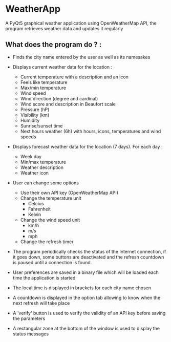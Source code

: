 # WeatherApp
A PyQt5 graphical weather application using OpenWeatherMap API, the program retrieves weather data and updates it regularly

## What does the program do ? :
- Finds the city name entered by the user as well as its namesakes

- Displays current weather data for the location :
  - Current temperature with a description and an icon
  - Feels like temperature
  - Max/min temperature
  - Wind speed
  - Wind direction (degree and cardinal)
  - Wind score and description in Beaufort scale
  - Pressure (hP)
  - Visibility (km)
  - Humidity
  - Sunrise/sunset time
  - Next hours weather (6h) with hours, icons, temperatures and wind speeds
  
- Displays forecast weather data for the location (7 days). For each day :
  - Week day
  - Min/max temperature
  - Weather description
  - Weather icon
  
- User can change some options
  - Use their own API key (OpenWeatherMap API)
  - Change the temperature unit
    - Celcius
    - Fahrenheit
    - Kelvin
  - Change the wind speed unit
    - km/h
    - m/s
    - mph
  - Change the refresh timer

- The program periodically checks the status of the Internet connection, if it goes down, some buttons are deactivated and the refresh countdown is paused until a connection is found.
- User preferences are saved in a binary file which will be loaded each time the application is started
- The local time is displayed in brackets for each city name chosen
- A countdown is displayed in the option tab allowing to know when the next refresh will take place
- A 'verify' button is used to verify the validity of an API key before saving the parameters
- A rectangular zone at the bottom of the window is used to display the status messages
